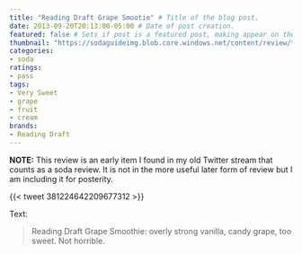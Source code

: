 ```yaml
---
title: "Reading Draft Grape Smootie" # Title of the blog post.
date: 2013-09-20T20:13:00-05:00 # Date of post creation.
featured: false # Sets if post is a featured post, making appear on the home page side bar.
thumbnail: "https://sodaguideimg.blob.core.windows.net/content/review/thumbs/reading-draft-grape-smootie.jpg" # Sets thumbnail image appearing inside card on homepage.
categories:
- soda
ratings:
- pass
tags:
- Very Sweet
- grape
- fruit
- cream
brands:
- Reading Draft
---
```


**NOTE:** This review is an early item I found in my old Twitter stream that counts as a soda review. It is not in the more useful later form of review but I am including it for posterity.

{{< tweet 381224642209677312 >}}

Text:
> Reading Draft Grape Smoothie: overly strong vanilla, candy grape, too sweet. Not horrible.